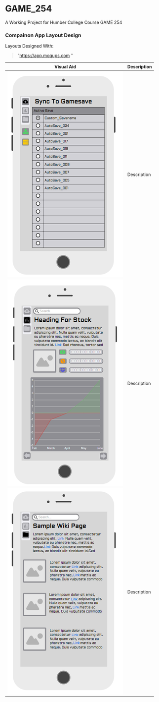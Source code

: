 # GAME_254
A Working Project for Humber College Course GAME 254

### Compainon App Layout Design
Layouts Designed With: 
> "https://app.moqups.com "

Visual Aid | Description 
------------ | -------------
![Image of Sync Page Layout](https://github.com/RyanBerriault/GAME_254/blob/master/Sync%20Page.PNG)| Description 
![Image of Stock Page Layout](https://github.com/RyanBerriault/GAME_254/blob/master/Stock%20Page.PNG) | Description 
![Image of Wiki Page Layout](https://github.com/RyanBerriault/GAME_254/blob/master/Wiki%20Page.PNG) | Description 
